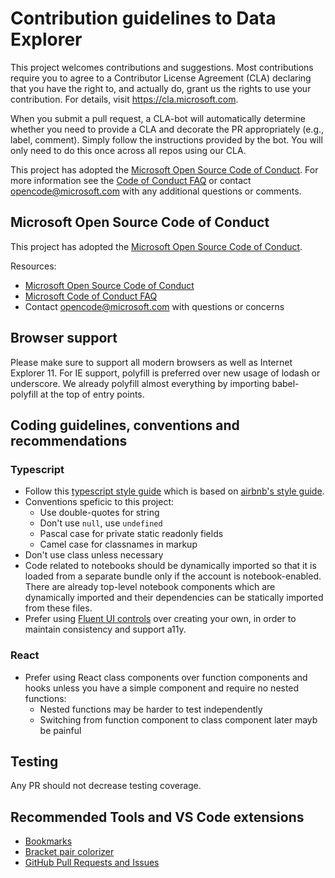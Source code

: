 # Contribution guidelines to Data Explorer

This project welcomes contributions and suggestions.  Most contributions require you to agree to a
Contributor License Agreement (CLA) declaring that you have the right to, and actually do, grant us
the rights to use your contribution. For details, visit https://cla.microsoft.com.

When you submit a pull request, a CLA-bot will automatically determine whether you need to provide
a CLA and decorate the PR appropriately (e.g., label, comment). Simply follow the instructions
provided by the bot. You will only need to do this once across all repos using our CLA.

This project has adopted the [Microsoft Open Source Code of Conduct](https://opensource.microsoft.com/codeofconduct/).
For more information see the [Code of Conduct FAQ](https://opensource.microsoft.com/codeofconduct/faq/) or
contact [opencode@microsoft.com](mailto:opencode@microsoft.com) with any additional questions or comments.

## Microsoft Open Source Code of Conduct
This project has adopted the [Microsoft Open Source Code of Conduct](https://opensource.microsoft.com/codeofconduct/).

Resources:

- [Microsoft Open Source Code of Conduct](https://opensource.microsoft.com/codeofconduct/)
- [Microsoft Code of Conduct FAQ](https://opensource.microsoft.com/codeofconduct/faq/)
- Contact [opencode@microsoft.com](mailto:opencode@microsoft.com) with questions or concerns

## Browser support
Please make sure to support all modern browsers as well as Internet Explorer 11.
For IE support, polyfill is preferred over new usage of lodash or underscore. We already polyfill almost everything by importing babel-polyfill at the top of entry points.


## Coding guidelines, conventions and recommendations
### Typescript
* Follow this [typescript style guide](https://github.com/excelmicro/typescript) which is based on [airbnb's style  guide](https://github.com/airbnb/javascript).
* Conventions speficic to this project:
  - Use double-quotes for string
  - Don't use `null`, use `undefined`
  - Pascal case for private static readonly fields
  - Camel case for classnames in markup
* Don't use class unless necessary
* Code related to notebooks should be dynamically imported so that it is loaded from a separate bundle only if the account is notebook-enabled. There are already top-level notebook components which are dynamically imported and their dependencies can be statically imported from these files.
* Prefer using [Fluent UI controls](https://developer.microsoft.com/en-us/fluentui#/controls/web) over creating your own, in order to maintain consistency and support a11y.

### React
* Prefer using React class components over function components and hooks unless you have a simple component and require no nested functions:
  * Nested functions may be harder to test independently
  * Switching from function component to class component later mayb be painful

## Testing
Any PR should not decrease testing coverage.

## Recommended Tools and VS Code extensions
* [Bookmarks](https://github.com/alefragnani/vscode-bookmarks)
* [Bracket pair colorizer](https://github.com/CoenraadS/Bracket-Pair-Colorizer-2)
* [GitHub Pull Requests and Issues](https://github.com/Microsoft/vscode-pull-request-github)